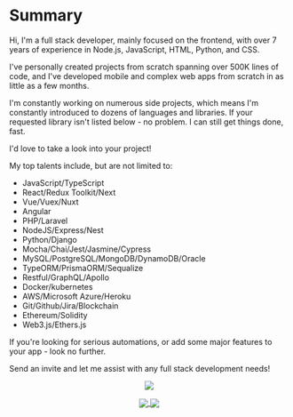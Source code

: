 # Summary

Hi, I'm a full stack developer, mainly focused on the frontend, with over 7 years of experience in Node.js, JavaScript, HTML, Python, and CSS.

I've personally created projects from scratch spanning over 500K lines of code, and I've developed mobile and complex web apps from scratch in as little as a few months.

I'm constantly working on numerous side projects, which means I'm constantly introduced to dozens of languages and libraries. If your requested library isn't listed below - no problem. I can still get things done, fast.

I'd love to take a look into your project!

My top talents include, but are not limited to:

- JavaScript/TypeScript
- React/Redux Toolkit/Next
- Vue/Vuex/Nuxt
- Angular
- PHP/Laravel
- NodeJS/Express/Nest
- Python/Django
- Mocha/Chai/Jest/Jasmine/Cypress
- MySQL/PostgreSQL/MongoDB/DynamoDB/Oracle
- TypeORM/PrismaORM/Sequalize
- Restful/GraphQL/Apollo
- Docker/kubernetes
- AWS/Microsoft Azure/Heroku
- Git/Github/Jira/Blockchain
- Ethereum/Solidity
- Web3.js/Ethers.js

If you're looking for serious automations, or add some major features to your app - look no further.

Send an invite and let me assist with any full stack development needs!

<p align="center">
	<a href="https://github.com/mastercodercat">
		<img align="center" src="https://github-profile-trophy.vercel.app/?username=mastercodercat" />
	</a>
</p>
<p align="center">
	<a href="https://github.com/mastercodercat">
		<img align="center" src="https://github-readme-stats.vercel.app/api/top-langs/?username=mastercodercat&langs_count=8&layout=compact&card_width=260&hide=html,scss,makefile,ruby,css,less" />
	</a>
	<a href="https://github.com/mastercodercat">
		<img align="center" src="https://github-readme-stats.vercel.app/api?username=mastercodercat&show_icons=true&theme=dracula" />
	</a>
</p>

